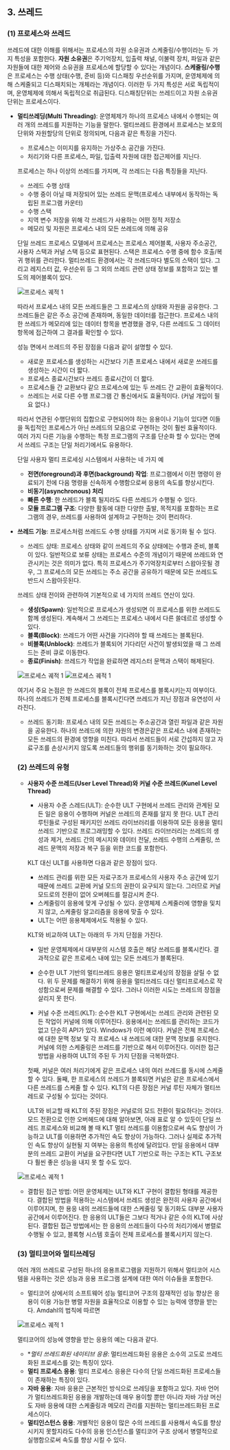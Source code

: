## 3. 쓰레드

### (1) 프로세스와 쓰레드
쓰레드에 대한 이해를 위해서는 프로세스의 자원 소유권과 스케줄링/수행이라는 두 가지 특성을 포함한다.
**자원 소유권**은 주기억장치, 입출력 채널, 이불력 장치, 파일과 같은 자원들에 대한 제어와 소유권을 프로세스에 할당할 수 있다는 개념이다.
**스케줄링/수행**은 프로세스는 수행 상태(수행, 준비 등)와 디스패칭 우선순위를 가지며, 운영체제에 의해 스케줄되고 디스패치되는 개체라는 개념이다.
이러한 두 가지 특성은 서로 독립적이며, 운영체제에 의해서 독립적으로 취급된다. 디스패칭단위는 쓰레드이고 자원 소유권 단위는 프로세스이다.

 - **멀티쓰레딩(Multi Threading)**: 운영체제가 하나의 프로세스 내에서 수행되는 여러 개의 쓰레드를 지원하는 기능을 말한다.
 멀티쓰레드 환경에서 프로세스는 보호의 단위와 자원할당의 단위로 정의되며, 다음과 같은 특징을 가진다.
   - 프로세스는 이미지를 유지하는 가상주소 공간을 가진다. 
   - 처리기와 다른 프로세스, 파일, 입출력 자원에 대한 접근제어를 지닌다.
   
   프로세스는 하나 이상의 쓰레드를 가지며, 각 쓰레드는 다음 특징들을 지닌다.
   - 쓰레드 수행 상태
   - 수행 중이 아닐 때 저장되어 있는 쓰레드 문맥(프로세스 내부에서 동작하는 독립된 프로그램 카운터)
   - 수행 스택
   - 지역 변수 저장을 위해 각 쓰레드가 사용하는 어떤 정적 저장소
   - 메모리 및 자원은 프로세스 내의 모든 쓰레드에 의해 공유
   
   단일 쓰레드 프로세스 모델에서 프로세스는 프로세스 제어블록, 사용자 주소공간, 사용자 스택과 커널 스택 등으로 표현된다.
   스택은 프로세스 수행 중에 함수 호출/복귀 행위를 관리한다.
   멀티쓰레드 환경에서는 각 쓰레드마다 별도의 스택이 있다. 그리고 레지스터 값, 우선순위 등 그 외의 쓰레드 관련 상태 정보를 포함하고 있는 별도의 제어블록이 있다.
   
   ![프로세스 궤적 1](https://user-images.githubusercontent.com/56579239/153857733-8841ce6a-7df6-4c4e-aa95-98d4e11f76ec.png)
   
   따라서 프로세스 내의 모든 쓰레드들은 그 프로세스의 상태와 자원을 공유한다. 그 쓰레드들은 같은 주소 공간에 존재하며, 동일한 데이터를 접근한다.
   프로세스 내의 한 쓰레드가 메모리에 있는 데이터 항목을 변경했을 경우, 다른 쓰레드도 그 데이터 항목에 접근하여 그 결과를 확인할 수 있다.
   
   성능 면에서 쓰레드의 주된 장점을 다음과 같이 설명할 수 있다.
   - 새로운 프로세스를 생성하는 시간보다 기존 프로세스 내에서 새로운 쓰레드를 생성하는 시간이 더 짧다.
   - 프로세스 종료시간보다 쓰레드 종료시간이 더 짧다.
   - 프로세스들 간 교환보다 같으 프로세스에 있는 두 쓰레드 간 교환이 효율적이다.
   - 쓰레드는 서로 다른 수행 프로그램 간 통신에서도 효율적이다. (커널 개입이 필요 없다.)
   
   따라서 연관된 수행단위의 집합으로 구현되어야 하는 응용이나 기능이 있다면 이들을 독립적인 프로세스가 아닌 쓰레드의 모음으로 구현하는 것이 훨씬 효율적이다.
   여러 가지 다른 기능을 수행하는 특정 프로그램의 구조를 단순화 할 수 있다는 면에서 쓰레드 구조는 단일 처리기에서도 유용하다.
   
   단일 사용자 멀티 프로세싱 시스템에서 사용하는 네 가지 예
   - **전면(foreground)과 후면(background) 작업**: 프로그램에서 이전 명령이 완료되기 전에 다음 명령을 신속하게 수행함으로써 응용의 속도를 향상시킨다.
   - **비동기(asynchronous) 처리**
   - **빠른 수행**: 한 쓰레드가 블록 될지라도 다른 쓰레드가 수행될 수 있다.
   - **모듈 프로그램 구조**: 다양한 활동에 대한 다양한 출발, 목적지를 포함하는 프로그램의 경우, 쓰레드를 사용하여 설계하고 구현하는 것이 편리하다.
   
- **쓰레드 기능**: 프로세스처럼 쓰레드도 수행 상태를 가지며 서로 동기화 될 수 있다.

   - 쓰레드 상태: 프로세스 상태와 같이 쓰레드의 주요 상태에는 수행과 준비, 블록이 있다.
   일반적으로 보류 상태는 프로세스 수준의 개념이기 때문에 쓰레드와 연관시키는 것은 의미가 없다.
   특히 프로세스가 주기억장치로부터 스왑아웃될 경우, 그 프로세스의 모든 쓰레드는 주소 공간을 공유하기 때문에 모든 쓰레드도 반드시 스왑아웃된다.
   
   쓰레드 상태 전이와 관련하여 기본적으로 네 가지의 쓰레드 연산이 있다.
   
     - **생성(Spawn)**: 일반적으로 프로세스가 생성되면 이 프로세스를 위한 쓰레드도 함께 생성된다. 계속해서 그 쓰레드는 프로세스 내에서 다른 쓸데르르 생성할 수 있다.
     - **블록(Block)**: 쓰레드가 어떤 사건을 기다려야 할 때 쓰레드는 블록된다.
     - **비블록(Unblock)**: 쓰레드가 블록되어 기다리던 사건이 발생되었을 때 그 쓰레드는 준비 큐로 이동한다.
     - **종료(Finish)**: 쓰레드가 작업을 완료하면 레지스터 문맥과 스택이 해제된다.
   
   ![프로세스 궤적 1](https://user-images.githubusercontent.com/56579239/153857733-8841ce6a-7df6-4c4e-aa95-98d4e11f76ec.png)
   ![프로세스 궤적 1](https://user-images.githubusercontent.com/56579239/153857733-8841ce6a-7df6-4c4e-aa95-98d4e11f76ec.png)
   
   여기서 주요 논점은 한 쓰레드의 블록이 전체 프로세스를 블록시키는지 여부이다. 하나의 쓰레드가 전체 프로세스를 블록시킨다면 쓰레드가 지닌 장점과 유연성이 사라진다.
   
   - 쓰레드 동기화: 프로세스 내의 모든 쓰레드는 주소공간과 열린 파일과 같은 자원을 공유한다. 
   하나의 쓰레드에 의한 자원의 변경은같은 프로세스 내에 존재하는 모든 쓰레드의 환경에 영향을 미친다.
   따라서 쓰레드들이 서로 간섭하지 않고 자료구조를 손상시키지 않도록 쓰레드들의 행위를 동기화하는 것이 필요하다.
 

  ### (2) 쓰레드의 유형
  
  - **사용자 수준 쓰레드(User Level Thread)와 커널 수준 쓰레드(Kunel Level Thread)**
  
    - 사용자 수준 스레드(ULT): 순수한 ULT 구현에서 쓰레드 관리와 관계된 모든 일은 응용이 수행하며 커널은 쓰레드의 존재를 알지 못 한다.
    ULT 관리 루틴들로 구성된 패키지인 쓰레드 라이브러리를 이용하여 모든 응용을 멀티쓰레드 기반으로 프로그래밍할 수 있다.
    쓰레드 라이브러리는 쓰레드의 생성과 제거, 쓰레드 간의 메시지와 데이터 전달, 쓰레드 수행의 스케줄링, 쓰레드 문맥의 저장과 복구 등을 위한 코드를 포함한다.
    
    KLT 대신 ULT를 사용하면 다음과 같은 장점이 있다.
      - 쓰레드 관리를 위한 모든 자료구조가 프로세스의 사용자 주소 공간에 있기 때문에 쓰레드 교환에 커널 모드의 권한이 요구되지 않는다. 
      그러므로 커널 모드로의 전환이 없어 오버헤드를 절감시켜 준다.
      - 스케줄링이 응용에 맞게 구성될 수 있다. 운영체제 스케줄러에 영향을 및치지 않고, 스케줄링 알고리즘을 응용에 맞출 수 있다.
      - ULT는 어떤 응용체제에서도 적용될 수 있다.
    
    KLT와 비교하여 ULT는 아래의 두 가지 단점을 가진다.
      - 일반 운영체제에서 대부분의 시스템 호출은 해당 쓰레드를 블록시킨다. 결과적으로 같은 프로세스 내에 있는 모든 쓰레드가 블록된다.
      - 순수한 ULT 기반의 멀티쓰레드 응용은 멀티프로세싱의 장점을 살릴 수 없다.
    위 두 문제를 해결하기 위해 응용을 멀티쓰레드 대신 멀티프로세스로 작성함으로써 문제를 해결할 수 있다. 그러나 이러한 시도는 쓰레드의 장점을 살리지 못 한다.
    
    - 커널 수준 쓰레드(KLT): 순수한 KLT 구현에서는 쓰레드 관리와 관련된 모든 작업이 커널에 의해 이루어진다. 응용에서는 쓰레드를 관리하는 코드가 없고 단순히 API가 있다.
    Windows가 이런 예이다. 커널은 전체 프로세스에 대한 문맥 정보 및 각 프로세스 내 쓰레드에 대한 문맥 정보를 유지한다. 커널에 의한 스케줄링은 쓰레드를 기반으로 해서 이루어진다.
    이러한 접근 방법을 사용하여 ULT의 주된 두 가지 단점을 극복하였다.
    
    첫째, 커널은 여러 처리기에게 같은 프로세스 내의 여러 쓰레드를 동시에 스케줄 할 수 있다. 둘째, 한 프로세스의 쓰레드가 블록되면 커널은 같은 프로세스에서 다른 쓰레드를 스케줄 할 수 있다.
    KLT의 다른 장점은 커널 루틴 자체가 멀티쓰레드로 구성될 수 있다는 것이다.
    
    ULT와 비교할 때 KLT의 주된 장점은 커널로의 모드 전환이 필요하다는 것이다. 
    모드 전환으로 인한 오버헤드에 대해 알아보면, 아래 표로 알 수 있듯이 단일 쓰레드 프로세스와 비교해 볼 때 KLT 멀티 쓰레드를 이용함으로써 속도 향상이 가능하고 ULT를 이용하면
    추가적인 속도 향상이 가능하다. 그러나 실제로 추가적인 속도 향상이 실현될 지 여부는 응용의 특성에 달려있다. 만일 응용에서 대부분의 쓰레드 교환이 커널을 요구한다면
    ULT 기반으로 하는 구조는 KTL 구조보다 훨씬 좋은 성능을 내지 못 할 수도 있다.
    
   ![프로세스 궤적 1](https://user-images.githubusercontent.com/56579239/153857733-8841ce6a-7df6-4c4e-aa95-98d4e11f76ec.png)
   
    - 결합된 접근 방법: 어떤 운영체제는 ULT와 KLT 구현이 결합된 형태를 제공한다. 결합된 방법을 적용하는 시스템에서 쓰레드 생성은 완전히 사용자 공간에서 이루어지며,
    한 용응 내의 쓰레드들에 대한 스케줄링 및 동기화도 대부분 사용자 공간에서 이루어진다. 한 응용의 ULT들은 그보다 적거나 같은 수의 KLT에 사상된다.
    결합된 접근 방법에서는 한 응용의 쓰레드들이 다수의 처리기에서 병렬로 수행될 수 있고, 블록형 시스템 호출이 전체 프로세스를 블록시키지 않는다.
  
  ### (3) 멀티코어와 멀티쓰레딩
  여러 개의 쓰레드로 구성된 하나의 응용프로그램을 지원하기 위해서 멀티코어 시스템을 사용하는 것은 성능과 응용 프로그램 설계에 대한 여러 이슈들을 포함한다.
  
  - 멀티코어 상에서의 소프트웨어 성능
  멀티코어 구조의 잠재적인 성능 향상은 응용이 이용 가능한 병렬 자원을 효율적으로 이용할 수 있는 능력에 영향을 받는다. Amdahl의 법칙에 따르면 
  
  ![프로세스 궤적 1](https://user-images.githubusercontent.com/56579239/153857733-8841ce6a-7df6-4c4e-aa95-98d4e11f76ec.png)
   
  멀티코어의 성능에 영향을 받는 응용의 예는 다음과 같다. 
    - **멀티 쓰레드화된 네이티브 응용*: 멀티쓰레드화된 응용은 소수의 고도로 쓰레드화된 프로세스를 갖는 특징이 있다.
    - **멀티 프로세스 응용**: 멀티 프로세스 응용은 다수의 단일 쓰레드화된 프로세스들이 존재하는 특징이 있다.
    - **자바 응용**: 자바 응용은 근본적인 방식으로 쓰레딩을 포함하고 있다. 자바 언어가 멀티쓰레드화된 응용을 개발하는데 매우 용이할 뿐만 아니라 자바 가상 머신도
    자바 응용에 대한 스케줄링과 메모리 관리를 지원하는 멀티쓰레드화된 프로세스이다.
    - **멀티인스턴스 응용**: 개별적인 응용이 많은 수의 쓰레드를 사용해서 속도를 향상시키지 못할지라도 
    다수의 응용 인스턴스를 멀티코어 구조 상에서 병렬적으로 실행함으로써 속도를 향상 시킬 수 있다.
  
